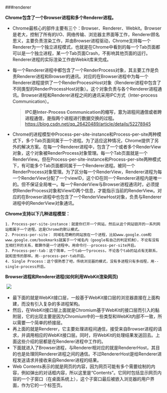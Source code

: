###renderer

**Chrome包含了一个Browser进程和多个Renderer进程。**

* Chrome最核心的部件主要有三个：Browser、Renderer、Webkit。Browser是老大，控制了所有的I/O、网络传输、浏览器主界面等工作，Renderer顾名思义，主要负责渲染工作，并由Browser进程驱动，Chrome支持每一个Renderer为一个独立进程模式，也就是在Chrome中看到的每一个Tab页面都可以是一个独立进程，某一个Tab页面Crash，不影响其他页面的运行。Renderer进程的实际渲染工作由Webkit库来完成。

* 每一个Renderer进程中都包含了一个RenderProcess对象，其主要工作是负责Renderer进程和Browser的通讯。对应的在Browser进程中为每一个Renderer进程提供了一个RenderProcessHost对象（Renderer进程中包含了不同类型的RenderProcessHost对象）。这个对象负责与各个Renderer进程通讯。Browser进程和Renderer进程之间的通讯采用IPC方式（Inter-process Communication）。
  > **IPC是Inter-Process Communication的缩写，意为进程间通信或者跨进程通信，是指两个进程进行数据交换的过程。**
  > https://blog.csdn.net/qq_26420489/article/details/52278945

- Chrome的进程模型中Process-per-site-instance和Process-per-site两种模式下，多个Tab页面同属于一个进程。为了适应这种情况，Chrome提供了另外的解决方案。在每一个Renderer进程中，包含了一个或者多个RenderView对象，这个对象被RenderProcess对象管理。每一个Tab页面就是一个RenderView。但在Process-per-site-instance和Process-per-site两种模式下，有可能多个Tab页面都同属于一个Renderer进程。被同一个RenderProcess对象管理。为了区分每一个RenderView，Renderer进程为每一个RenderView分配了一个viewID，这个ID在同一个Renderer进程内是唯一的。但不保证全局唯一。每一个RenderView与Browser进程通讯时，必须提供RenderProcess对象和ViewID两个信息，才能指示当前的RenderView。对应的在Browser进程中也包含了一个RenderViewHost对象，负责与Renderer进程中的RenderView对象通讯。

 **Chrome支持以下几种进程模型：**

	1. Process-per-site-instance：就是你打开一个网站，然后从这个网站链开的一系列网站都属于一个进程。这是Chrome的默认模式。
	2. Process-per-site： 同域名范畴的网站放在一个进程，比如www.google.com和www.google.com/bookmarks就属于一个域名内（google有自己的判定机制），不论有没有互相打开的关系，都算作是一个进程中。用命令行--process-per-site开启。
	3. Process-per-tab：这个简单，一个tab一个process，不论各个tab的站点有无联系，就和宣传的那样。用--process-per-tab开启。
	4. Single Process：这个很熟悉了吧，传统浏览器的模式，没有多进程只有多线程，用--single-process开启。

**Browser进程和Renderer进程(如何利用WebKit渲染网页)**

​	![](./pasted_image.png)

 * 最下面的就是WebKit接口层，一般基于WebKit接口层的浏览器直接在上面构建，而没有引入复杂的多进程架构。
* 然后，在WebKit接口层上面就是Chromium基于WebKit的接口层而引入的黏附层，它的出现主要是因为Chromium中的一些类型和WebKit内部不一致，所以需要一个简单的桥接层。
* 再上面的就是Renderer，它主要处理进程间通信，接受来自Browser进程的请求，并调用相应的WebKit接口层。同时，将WebKit的处理结果发送回去。上面这些介绍的层都是在Renderer进程中工作的。
* 下面就进入了Browser进程，与Renderer相对应的就是RendererHost，其目的也是处理同Renderer进程之间的通信。不过RendererHost是给Renderer进程发送请求并接收来自Renderer进程的结果。
* Web Contents表示的就是网页的内容，因为网页可能有多个需要绘制的内容，例如弹出的对话框内容，所以这里是“Contents”。它同时包括显示网页内容的一个子窗口（在桌面系统上），这个子窗口最后被嵌入浏览器的用户界面，作为它的一个标签页。